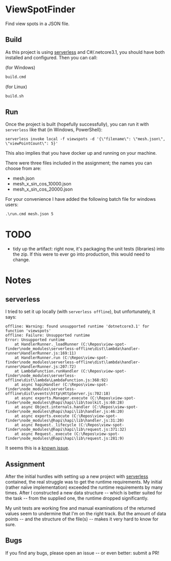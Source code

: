 # ViewSpotFinder

Find view spots in a JSON file.

## Build

As this project is using [serverless] and C#/.netcore3.1, you should have
both installed and configured. Then you can call:

(for Windows)
```bat
build.cmd
```

(for Linux)
```sh
build.sh
```

## Run

Once the project is built (hopefully successfully), you can run it with
`serverless` like that (in Windows, PowerShell):

```PS
serverless invoke local -f viewspots -d '{\"filename\": \"mesh.json\", \"viewPointCount\": 5}'
```

This also implies that you have docker up and running on your machine.

There were three files included in the assignment; the names you can choose
from are:

- mesh.json
- mesh_x_sin_cos_10000.json
- mesh_x_sin_cos_20000.json

For your convenience I have added the following batch file for
windows users:

```bat
.\run.cmd mesh.json 5
```

# TODO

- tidy up the artifact: right now, it's packaging the unit tests (libraries)
  into the zip. If this were to ever go into production, this would need to
  change.

# Notes

## serverless

I tried to set it up locally (with `serverless offline`), but unfortunately,
it says:

```
offline: Warning: found unsupported runtime 'dotnetcore3.1' for function 'viewspots'
offline: Failure: Unsupported runtime
Error: Unsupported runtime
    at HandlerRunner._loadRunner (C:\Repos\view-spot-finder\node_modules\serverless-offline\dist\lambda\handler-runner\HandlerRunner.js:169:11)
    at HandlerRunner.run (C:\Repos\view-spot-finder\node_modules\serverless-offline\dist\lambda\handler-runner\HandlerRunner.js:207:72)
    at LambdaFunction.runHandler (C:\Repos\view-spot-finder\node_modules\serverless-offline\dist\lambda\LambdaFunction.js:368:92)
    at async hapiHandler (C:\Repos\view-spot-finder\node_modules\serverless-offline\dist\events\http\HttpServer.js:702:18)
    at async exports.Manager.execute (C:\Repos\view-spot-finder\node_modules\@hapi\hapi\lib\toolkit.js:60:28)
    at async Object.internals.handler (C:\Repos\view-spot-finder\node_modules\@hapi\hapi\lib\handler.js:46:20)
    at async exports.execute (C:\Repos\view-spot-finder\node_modules\@hapi\hapi\lib\handler.js:31:20)
    at async Request._lifecycle (C:\Repos\view-spot-finder\node_modules\@hapi\hapi\lib\request.js:371:32)
    at async Request._execute (C:\Repos\view-spot-finder\node_modules\@hapi\hapi\lib\request.js:281:9)
```

It seems this is a [known issue](https://github.com/dherault/serverless-offline/issues/876).

## Assignment

After the initial hurdles with setting up a new project with [serverless]
contained, the real struggle was to get the runtime requirements. My initial
(rather naïve implementation) exceeded the runtime requirements by many
times. After I constructed a new data structure -- which is better suited
for the task -- from the supplied one, the runtime dropped significantly.

My unit tests are working fine and manual examinations of the returned
values seem to undermine that I'm on the right track. But the amount of data
points -- and the structure of the file(s) -- makes it very hard to know for
sure.

## Bugs

If you find any bugs, please open an issue -- or even better: submit a PR!

[serverless]: https://www.serverless.com

